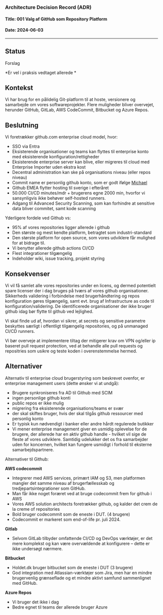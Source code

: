 ### Architecture Decision Record (ADR)

#### Title: 001 Valg af GitHub som Repository Platform

#### Date: 2024-06-03

---

## Status

Forslag

*Er vel i praksis vedtaget allerede *

## Kontekst

Vi har brug for en pålidelig Git-platform til at hoste, versionere og samarbejde om vores softwareprojekter. Flere muligheder bliver overvejet, herunder GitHub, GitLab, AWS CodeCommit, Bitbucket og Azure Repos.

## Beslutning

Vi foretrækker github.com enterprise cloud model, hvor:

- SSO via Entra
- Eksisterende organisationer og teams kan flyttes til enterprise konto med eksisterende konfiguration/rettigheder
- Eksisterende enterprise server kan blive, eller migreres til cloud med Enterprise Importer uden ekstra kost
- Decentral administration kan ske på organisations niveau (eller repos niveau)
- Commit name er personlig github konto, som er godt ifølge [Michael](https://www.michaelnygard.com/blog/2015/04/people-dont-belong-to-organizations/)
- Github EMEA flytter hosting til sverige i efteråret
- 50.000 CI/CD minutes/mdr + brugerens egne 2000 min, hvorfor vi sansynligvis ikke behøver self-hosted runners.
- Adgang til Advanced Security Scanning, som kan forhindre at sensitive data bliver commitet, samt kode scanning

Yderligere fordele ved Github vs:

- 95% af vores repositories ligger allerede i github
- Den største og mest kendte platform, betragtet som industri-standard
- Den største platform for open source, som vores udviklere får mulighed for at bidrage til.
- Vi benytter allerede github actions CI/CD
- Flest integrationer tilgængelig
- Indeholder wiki, issue tracking, projekt styring

## Konsekvenser

Vi vil få samlet alle vores repositories under en licens, og dermed potentielt spare licenser der i dag bruges på tværs af vores github organisationer.
Sikkerheds validering i forbindelse med brugerhåndtering og repos konfiguration gøres tilgængelig, samt evt. brug af Infrastructure as code til konfiguration/validering.
De identificerede organisationer der ikke bruger github idag bør flytte til github ved lejlighed.

Vi skal finde ud af, hvordan vi sikrer, at secrets og sensitive parametre beskyttes særligt i offentligt tilgængelig repositories, og på unmanaged CI/CD runners. 

Vi bør overveje at implementere tiltag der mitigerer krav om VPN og/eller ip baseret pull request protection, ved at  behandle alle pull requests og repositries som usikre og teste koden i overenstemmelse hermed.


## Alternativer

Alternativ til enterprise cloud brugerstyring som beskrevet ovenfor, er enterprise management users (dette ønsker vi at undgå):

- Brugere synkroniseres fra AD til Github med SCIM
- ingen personlige github konti
- public repos er ikke mulig
- migrering fra eksisterende organisations/teams er svær
- der skal skiftes bruger, hvis der skal tilgås github ressourcer med personlig konto
- Er typisk kun nødvendigt i banker eller andre hårdt regulerede butikker
- Vi mener enterprise management giver en usmidig oplevelse for de brugere, der allerede har en aktiv github handle - hvilket vil sige de fleste af vores udviklere. Samtidig udelukker det os fra samarbejder uden for koncernen, hvilket kan fungere usmidigt i forhold til eksterne samarbejdspartnere.

Alternativer til Github:

**AWS codecommit**

- Integrerer med AWS services, primært IAM og S3, men platformen mangler det samme niveau af brugerfællesskab og tredjepartsintegrationer som GitHub.
- Man får ikke noget foræret ved at bruge codecommit frem for github i AWS
- Vores AWS solution architects foretrækker github, og kalder det crem de la creme of repositories
- Bold bruger codecommit som de eneste i DUT. (4 brugere)
- Codecommit er markeret som end-of-life pr. juli 2024.

**Gitlab**

- Selvom GitLab tilbyder omfattende CI/CD og DevOps værktøjer, er det mere komplekst og kan være overvældende at konfigurere – dette er ikke undersøgt nærmere.

**Bitbucket**

- Holdet.dk bruger bitbucket som de eneste i DUT (3 brugere)
- God integration med Atlassian-værktøjer som Jira, men har en mindre brugervenlig grænseflade og et mindre aktivt samfund sammenlignet med GitHub.

**Azure Repos**

- Vi bruger det ikke i dag
- Bedre egnet til teams der allerede bruger Azure

